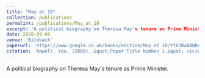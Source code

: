 ```yaml
---
title: "May at 10"
collection: publications
permalink: /publications/May_at_10
excerpt: 'A political biography on Theresa May's tenure as Prime Minister.'
date: 2020-09-08
venue: 'Biteback'
paperurl: 'https://www.google.co.uk/books/edition/May_at_10/tf67DwAAQBAJ?hl=en&gbpv=0'
citation: 'Newell, You. (2009). &quot;Paper Title Number 1.&quot; <i>Journal 1</i>. 1(1).'
---
```

A political biography on Theresa May's tenure as Prime Minister.
